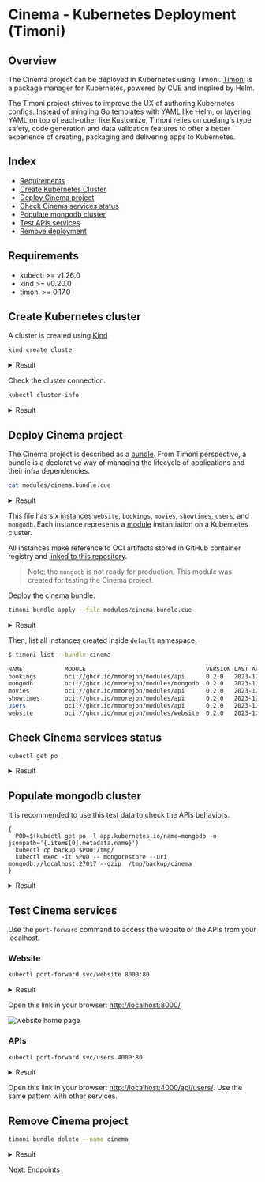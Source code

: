 # Cinema - Kubernetes Deployment (Timoni)

## Overview

The Cinema project can be deployed in Kubernetes using Timoni. [Timoni](https://timoni.sh/) is a package manager for Kubernetes, powered by CUE and inspired by Helm.

The Timoni project strives to improve the UX of authoring Kubernetes configs. Instead of mingling Go templates with YAML like Helm, or layering YAML on top of each-other like Kustomize, Timoni relies on cuelang's type safety, code generation and data validation features to offer a better experience of creating, packaging and delivering apps to Kubernetes.

## Index

* [Requirements](#requirements)
* [Create Kubernetes Cluster](#create-kubernetes-cluster)
* [Deploy Cinema project](#deploy-cinema-project)
* [Check Cinema services status](#check-cinema-services-status)
* [Populate mongodb cluster](#populate-mongodb-cluster)
* [Test APIs services](#test-cinema-services)
* [Remove deployment](#remove-cinema-project)

## Requirements

* kubectl >= v1.26.0
* kind >= v0.20.0
* timoni >= 0.17.0

## Create Kubernetes cluster

A cluster is created using [Kind](https://kind.sigs.k8s.io/)

```bash
kind create cluster
```

<details>
  <summary>Result</summary>

  ```bash
  Creating cluster "kind" ...
  ✓ Ensuring node image (kindest/node:v1.27.3) 🖼
  ✓ Preparing nodes 📦
  ✓ Writing configuration 📜
  ✓ Starting control-plane 🕹️
  ✓ Installing CNI 🔌
  ✓ Installing StorageClass 💾
  Set kubectl context to "kind-kind"
  You can now use your cluster with:

  kubectl cluster-info --context kind-kind

  Have a nice day! 👋
  ```
</details>

Check the cluster connection.

```bash
kubectl cluster-info
```

<details>
  <summary>Result</summary>

  ```bash
  Kubernetes control plane is running at https://127.0.0.1:65291
  CoreDNS is running at https://127.0.0.1:65291/api/v1/namespaces/kube-system/services/kube-dns:dns/proxy

  To further debug and diagnose cluster problems, use 'kubectl cluster-info dump'.
  ```
</details>

## Deploy Cinema project

The Cinema project is described as a [bundle](https://timoni.sh/bundles/). From Timoni perspective, a bundle is a declarative way of managing the lifecycle of applications and their infra dependencies.

```bash
cat modules/cinema.bundle.cue
```

<details>
  <summary>Result</summary>

  ```cue
  bundle: {
          apiVersion: "v1alpha1"
          name:       "cinema"
          instances: {
                  website: {
                          module: url:     "oci://ghcr.io/mmorejon/modules/website"
                          module: version: "0.2.0"
                          namespace: "default"
                          values: args: [
                                  "-usersAPI",
                                  "http://users/api/users/",
                                  "-moviesAPI",
                                  "http://movies/api/movies/",
                                  "-showtimesAPI",
                                  "http://showtimes/api/showtimes/",
                                  "-bookingsAPI",
                                  "http://bookings/api/bookings/",
                          ]
                  }
                  bookings: {
                          module: url:     "oci://ghcr.io/mmorejon/modules/api"
                          module: version: "0.2.0"
                          namespace: "default"
                          values: args: [
                                  "-mongoURI",
                                  "mongodb://mongodb:27017/",
                          ]
                          values: image: {
                                  repository: "ghcr.io/mmorejon/cinema-bookings"
                                  digest:     "sha256:9b51714509861b1dad066f56f1c1e5387f20828b113c6d557761fa5b11eef858"
                                  tag:        "v2.2.2"
                          }
                  }
                  movies: {
                          module: url:     "oci://ghcr.io/mmorejon/modules/api"
                          module: version: "0.2.0"
                          namespace: "default"
                          values: args: [
                                  "-mongoURI",
                                  "mongodb://mongodb:27017/",
                          ]
                          values: image: {
                                  repository: "ghcr.io/mmorejon/cinema-movies"
                                  digest:     "sha256:6f15801d3fa8fbfa58b6718851c28841e010935c205b5770c7deb949fc2e2e25"
                                  tag:        "v2.2.2"
                          }
                  }
                  showtimes: {
                          module: url:     "oci://ghcr.io/mmorejon/modules/api"
                          module: version: "0.2.0"
                          namespace: "default"
                          values: args: [
                                  "-mongoURI",
                                  "mongodb://mongodb:27017/",
                          ]
                          values: image: {
                                  repository: "ghcr.io/mmorejon/cinema-showtimes"
                                  digest:     "sha256:70d087aaf0e888310cfb585eb81e308721e38bb96819e2908358131be1fc2dc8"
                                  tag:        "v2.2.2"
                          }
                  }
                  users: {
                          module: url:     "oci://ghcr.io/mmorejon/modules/api"
                          module: version: "0.2.0"
                          namespace: "default"
                          values: args: [
                                  "-mongoURI",
                                  "mongodb://mongodb:27017/",
                          ]
                          values: image: {
                                  repository: "ghcr.io/mmorejon/cinema-users"
                                  digest:     "sha256:3a1e8fd1f3cb832981bcadb3fff056eb0a2300cf7cb6bf94460c6bccdd6743ed"
                                  tag:        "v2.2.2"
                          }
                  }
                  mongodb: {
                          module: url:     "oci://ghcr.io/mmorejon/modules/mongodb"
                          module: version: "0.2.0"
                          namespace: "default"
                  }
          }
  }
  ```
</details>

This file has six [instances](https://timoni.sh/#timoni-instances) `website`, `bookings`, `movies`, `showtimes`, `users`, and `mongodb`. Each instance represents a [module](https://timoni.sh/#timoni-modules) instantiation on a Kubernetes cluster.

All instances make reference to OCI artifacts stored in GitHub container registry and [linked to this repository](https://github.com/mmorejon?tab=packages&repo_name=microservices-docker-go-mongodb).

> Note: the `mongodb` is not ready for production. This module was created for testing the Cinema project.

Deploy the cinema bundle:

```bash
timoni bundle apply --file modules/cinema.bundle.cue
```

<details>
  <summary>Result</summary>

  ```bash
  7:00PM INF b:cinema > applying 6 instance(s)
  7:00PM INF b:cinema > i:website > applying module timoni.sh/website version 0.2.0
  7:00PM INF b:cinema > i:website > installing website in namespace default
  7:00PM INF b:cinema > i:website > ServiceAccount/default/website created
  7:00PM INF b:cinema > i:website > Service/default/website created
  7:00PM INF b:cinema > i:website > Deployment/default/website created
  7:00PM INF b:cinema > i:website > app resources ready
  7:00PM INF b:cinema > i:users > applying module timoni.sh/api version 0.2.0
  7:00PM INF b:cinema > i:users > installing users in namespace default
  7:00PM INF b:cinema > i:users > ServiceAccount/default/users created
  7:00PM INF b:cinema > i:users > Service/default/users created
  7:00PM INF b:cinema > i:users > Deployment/default/users created
  7:00PM INF b:cinema > i:users > app resources ready
  7:00PM INF b:cinema > i:movies > applying module timoni.sh/api version 0.2.0
  7:00PM INF b:cinema > i:movies > installing movies in namespace default
  7:00PM INF b:cinema > i:movies > ServiceAccount/default/movies created
  7:00PM INF b:cinema > i:movies > Service/default/movies created
  7:00PM INF b:cinema > i:movies > Deployment/default/movies created
  7:00PM INF b:cinema > i:movies > app resources ready
  7:00PM INF b:cinema > i:showtimes > applying module timoni.sh/api version 0.2.0
  7:00PM INF b:cinema > i:showtimes > installing showtimes in namespace default
  7:00PM INF b:cinema > i:showtimes > ServiceAccount/default/showtimes created
  7:00PM INF b:cinema > i:showtimes > Service/default/showtimes created
  7:00PM INF b:cinema > i:showtimes > Deployment/default/showtimes created
  7:01PM INF b:cinema > i:showtimes > app resources ready
  7:01PM INF b:cinema > i:bookings > applying module timoni.sh/api version 0.2.0
  7:01PM INF b:cinema > i:bookings > installing bookings in namespace default
  7:01PM INF b:cinema > i:bookings > ServiceAccount/default/bookings created
  7:01PM INF b:cinema > i:bookings > Service/default/bookings created
  7:01PM INF b:cinema > i:bookings > Deployment/default/bookings created
  7:01PM INF b:cinema > i:bookings > app resources ready
  7:01PM INF b:cinema > i:mongodb > applying module timoni.sh/mongodb version 0.2.0
  7:01PM INF b:cinema > i:mongodb > installing mongodb in namespace default
  7:01PM INF b:cinema > i:mongodb > ServiceAccount/default/mongodb created
  7:01PM INF b:cinema > i:mongodb > Service/default/mongodb created
  7:01PM INF b:cinema > i:mongodb > Deployment/default/mongodb created
  7:01PM INF b:cinema > i:mongodb > app resources ready
  7:01PM INF b:cinema > applied successfully in 48s
  ```
</details>

Then, list all instances created inside `default` namespace.

```bash
$ timoni list --bundle cinema

NAME            MODULE                                  VERSION LAST APPLIED            BUNDLE
bookings        oci://ghcr.io/mmorejon/modules/api      0.2.0   2023-12-03T18:01:07Z    cinema
mongodb         oci://ghcr.io/mmorejon/modules/mongodb  0.2.0   2023-12-03T18:01:12Z    cinema
movies          oci://ghcr.io/mmorejon/modules/api      0.2.0   2023-12-03T18:00:56Z    cinema
showtimes       oci://ghcr.io/mmorejon/modules/api      0.2.0   2023-12-03T18:01:01Z    cinema
users           oci://ghcr.io/mmorejon/modules/api      0.2.0   2023-12-03T18:00:50Z    cinema
website         oci://ghcr.io/mmorejon/modules/website  0.2.0   2023-12-03T18:00:45Z    cinema
```

## Check Cinema services status

```bash
kubectl get po
```

<details>
  <summary>Result</summary>

  ```bash
  NAME                        READY   STATUS    RESTARTS   AGE
  bookings-94dcdf8cf-rfczb    1/1     Running   0          102s
  mongodb-77cc88b944-wqsks    1/1     Running   0          97s
  movies-f9559598f-wztff      1/1     Running   0          113s
  showtimes-95c475fcc-7dz9j   1/1     Running   0          108s
  users-9f675d99f-944gz       1/1     Running   0          119s
  website-55448c4fd9-vp8mf    1/1     Running   0          2m4s
  ```
</details>

## Populate mongodb cluster

It is recommended to use this test data to check the APIs behaviors.

```
{
  POD=$(kubectl get po -l app.kubernetes.io/name=mongodb -o jsonpath='{.items[0].metadata.name}')
  kubectl cp backup $POD:/tmp/
  kubectl exec -it $POD -- mongorestore --uri mongodb://localhost:27017 --gzip  /tmp/backup/cinema
}
```

<details>
  <summary>Result</summary>

  ```bash
  2023-08-22T21:26:35.834+0000    preparing collections to restore from
  2023-08-22T21:26:35.835+0000    reading metadata for showtimes.showtimes from /tmp/backup/cinema/showtimes/showtimes.metadata.json.gz
  2023-08-22T21:26:35.837+0000    reading metadata for movies.movies from /tmp/backup/cinema/movies/movies.metadata.json.gz
  2023-08-22T21:26:35.837+0000    reading metadata for bookings.bookings from /tmp/backup/cinema/bookings/bookings.metadata.json.gz
  2023-08-22T21:26:35.838+0000    reading metadata for users.users from /tmp/backup/cinema/users/users.metadata.json.gz
  2023-08-22T21:26:35.848+0000    restoring showtimes.showtimes from /tmp/backup/cinema/showtimes/showtimes.bson.gz
  2023-08-22T21:26:35.850+0000    no indexes to restore
  2023-08-22T21:26:35.850+0000    finished restoring showtimes.showtimes (3 documents, 0 failures)
  2023-08-22T21:26:35.851+0000    restoring bookings.bookings from /tmp/backup/cinema/bookings/bookings.bson.gz
  2023-08-22T21:26:35.852+0000    no indexes to restore
  2023-08-22T21:26:35.852+0000    finished restoring bookings.bookings (2 documents, 0 failures)
  2023-08-22T21:26:35.853+0000    restoring movies.movies from /tmp/backup/cinema/movies/movies.bson.gz
  2023-08-22T21:26:35.862+0000    restoring users.users from /tmp/backup/cinema/users/users.bson.gz
  2023-08-22T21:26:35.872+0000    no indexes to restore
  2023-08-22T21:26:35.872+0000    finished restoring movies.movies (6 documents, 0 failures)
  2023-08-22T21:26:35.872+0000    no indexes to restore
  2023-08-22T21:26:35.872+0000    finished restoring users.users (5 documents, 0 failures)
  2023-08-22T21:26:35.872+0000    16 document(s) restored successfully. 0 document(s) failed to restore.
  ```
</details>

## Test Cinema services

Use the `port-forward` command to access the website or the APIs from your localhost.

### Website

```bash
kubectl port-forward svc/website 8000:80
```

<details>
  <summary>Result</summary>

  ```bash
  Forwarding from 127.0.0.1:8000 -> 8000
  Forwarding from [::1]:8000 -> 8000
  ```
</details>

Open this link in your browser: <http://localhost:8000/>

![website home page](images/website-home.jpg)

### APIs

```bash
kubectl port-forward svc/users 4000:80
```

<details>
  <summary>Result</summary>

  ```bash
  Forwarding from 127.0.0.1:4000 -> 4000
  Forwarding from [::1]:4000 -> 4000
  ```
</details>

Open this link in your browser: <http://localhost:4000/api/users/>. Use the same pattern with other services.

## Remove Cinema project

```bash
timoni bundle delete --name cinema
```

<details>
  <summary>Result</summary>

  ```bash
  11:34PM INF b:cinema > deleting instance bookings from bundle cinema
  11:34PM INF b:cinema > deleting 3 resource(s)...
  11:34PM INF b:cinema > Deployment/default/bookings deleted
  11:34PM INF b:cinema > Service/default/bookings deleted
  11:34PM INF b:cinema > ServiceAccount/default/bookings deleted
  11:34PM INF b:cinema > all resources have been deleted
  11:34PM INF b:cinema > deleting instance mongodb from bundle cinema
  11:34PM INF b:cinema > deleting 3 resource(s)...
  11:34PM INF b:cinema > Deployment/default/mongodb deleted
  11:34PM INF b:cinema > Service/default/mongodb deleted
  11:34PM INF b:cinema > ServiceAccount/default/mongodb deleted
  11:34PM INF b:cinema > all resources have been deleted
  11:34PM INF b:cinema > deleting instance movies from bundle cinema
  11:34PM INF b:cinema > deleting 3 resource(s)...
  11:34PM INF b:cinema > Deployment/default/movies deleted
  11:34PM INF b:cinema > Service/default/movies deleted
  11:34PM INF b:cinema > ServiceAccount/default/movies deleted
  11:34PM INF b:cinema > all resources have been deleted
  11:34PM INF b:cinema > deleting instance showtimes from bundle cinema
  11:34PM INF b:cinema > deleting 3 resource(s)...
  11:34PM INF b:cinema > Deployment/default/showtimes deleted
  11:34PM INF b:cinema > Service/default/showtimes deleted
  11:34PM INF b:cinema > ServiceAccount/default/showtimes deleted
  11:34PM INF b:cinema > all resources have been deleted
  11:34PM INF b:cinema > deleting instance users from bundle cinema
  11:34PM INF b:cinema > deleting 3 resource(s)...
  11:34PM INF b:cinema > Deployment/default/users deleted
  11:34PM INF b:cinema > Service/default/users deleted
  11:34PM INF b:cinema > ServiceAccount/default/users deleted
  11:34PM INF b:cinema > all resources have been deleted
  11:34PM INF b:cinema > deleting instance website from bundle cinema
  11:34PM INF b:cinema > deleting 3 resource(s)...
  11:34PM INF b:cinema > Deployment/default/website deleted
  11:34PM INF b:cinema > Service/default/website deleted
  11:34PM INF b:cinema > ServiceAccount/default/website deleted
  11:34PM INF b:cinema > all resources have been deleted
  ```
</details>

Next: [Endpoints](endpoints.md)
